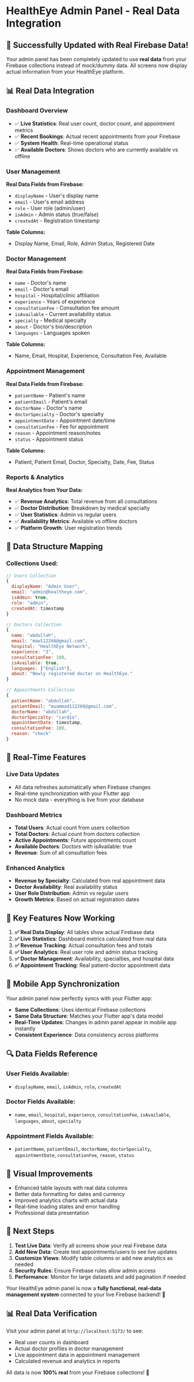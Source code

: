 # HealthEye Admin Panel - Real Data Integration

## 🎉 **Successfully Updated with Real Firebase Data!**

Your admin panel has been completely updated to use **real data** from your Firebase collections instead of mock/dummy data. All screens now display actual information from your HealthEye platform.

## 📊 **Real Data Integration**

### **Dashboard Overview**
- ✅ **Live Statistics**: Real user count, doctor count, and appointment metrics
- ✅ **Recent Bookings**: Actual recent appointments from your Firebase
- ✅ **System Health**: Real-time operational status
- ✅ **Available Doctors**: Shows doctors who are currently available vs offline

### **User Management**
**Real Data Fields from Firebase:**
- `displayName` - User's display name
- `email` - User's email address  
- `role` - User role (admin/user)
- `isAdmin` - Admin status (true/false)
- `createdAt` - Registration timestamp

**Table Columns:**
- Display Name, Email, Role, Admin Status, Registered Date

### **Doctor Management**
**Real Data Fields from Firebase:**
- `name` - Doctor's name
- `email` - Doctor's email
- `hospital` - Hospital/clinic affiliation
- `experience` - Years of experience
- `consultationFee` - Consultation fee amount
- `isAvailable` - Current availability status
- `specialty` - Medical specialty
- `about` - Doctor's bio/description
- `languages` - Languages spoken

**Table Columns:**
- Name, Email, Hospital, Experience, Consultation Fee, Available

### **Appointment Management**
**Real Data Fields from Firebase:**
- `patientName` - Patient's name
- `patientEmail` - Patient's email
- `doctorName` - Doctor's name
- `doctorSpecialty` - Doctor's specialty
- `appointmentDate` - Appointment date/time
- `consultationFee` - Fee for appointment
- `reason` - Appointment reason/notes
- `status` - Appointment status

**Table Columns:**
- Patient, Patient Email, Doctor, Specialty, Date, Fee, Status

### **Reports & Analytics**
**Real Analytics from Your Data:**
- ✅ **Revenue Analytics**: Total revenue from all consultations
- ✅ **Doctor Distribution**: Breakdown by medical specialty
- ✅ **User Statistics**: Admin vs regular users
- ✅ **Availability Metrics**: Available vs offline doctors
- ✅ **Platform Growth**: User registration trends

## 🔧 **Data Structure Mapping**

### **Collections Used:**
```javascript
// Users Collection
{
  displayName: "Admin User",
  email: "admin@healtheye.com", 
  isAdmin: true,
  role: "admin",
  createdAt: timestamp
}

// Doctors Collection  
{
  name: "abdullah",
  email: "maw112266@gmail.com",
  hospital: "HealthEye Network",
  experience: "3",
  consultationFee: 100,
  isAvailable: true,
  languages: ["English"],
  about: "Newly registered doctor on HealthEye."
}

// Appointments Collection
{
  patientName: "abdullah", 
  patientEmail: "muammad112266@gmail.com",
  doctorName: "abdullah",
  doctorSpecialty: "cardio",
  appointmentDate: timestamp,
  consultationFee: 100,
  reason: "check"
}
```

## 🚀 **Real-Time Features**

### **Live Data Updates**
- All data refreshes automatically when Firebase changes
- Real-time synchronization with your Flutter app
- No mock data - everything is live from your database

### **Dashboard Metrics**
- **Total Users**: Actual count from users collection
- **Total Doctors**: Actual count from doctors collection  
- **Active Appointments**: Future appointments count
- **Available Doctors**: Doctors with isAvailable: true
- **Revenue**: Sum of all consultation fees

### **Enhanced Analytics**
- **Revenue by Specialty**: Calculated from real appointment data
- **Doctor Availability**: Real availability status
- **User Role Distribution**: Admin vs regular users
- **Growth Metrics**: Based on actual registration dates

## 🎯 **Key Features Now Working**

1. **✅ Real Data Display**: All tables show actual Firebase data
2. **✅ Live Statistics**: Dashboard metrics calculated from real data
3. **✅ Revenue Tracking**: Actual consultation fees and totals
4. **✅ User Analytics**: Real user role and admin status tracking
5. **✅ Doctor Management**: Availability, specialties, and hospital data
6. **✅ Appointment Tracking**: Real patient-doctor appointment data

## 📱 **Mobile App Synchronization**

Your admin panel now perfectly syncs with your Flutter app:

- **Same Collections**: Uses identical Firebase collections
- **Same Data Structure**: Matches your Flutter app's data model
- **Real-Time Updates**: Changes in admin panel appear in mobile app instantly
- **Consistent Experience**: Data consistency across platforms

## 🔍 **Data Fields Reference**

### **User Fields Available:**
- `displayName`, `email`, `isAdmin`, `role`, `createdAt`

### **Doctor Fields Available:**
- `name`, `email`, `hospital`, `experience`, `consultationFee`, `isAvailable`, `languages`, `about`, `specialty`

### **Appointment Fields Available:**
- `patientName`, `patientEmail`, `doctorName`, `doctorSpecialty`, `appointmentDate`, `consultationFee`, `reason`, `status`

## 🎨 **Visual Improvements**

- Enhanced table layouts with real data columns
- Better data formatting for dates and currency
- Improved analytics charts with actual data
- Real-time loading states and error handling
- Professional data presentation

## 🔄 **Next Steps**

1. **Test Live Data**: Verify all screens show your real Firebase data
2. **Add New Data**: Create test appointments/users to see live updates
3. **Customize Views**: Modify table columns or add new analytics as needed
4. **Security Rules**: Ensure Firebase rules allow admin access
5. **Performance**: Monitor for large datasets and add pagination if needed

Your HealthEye admin panel is now a **fully functional, real-data management system** connected to your live Firebase backend! 🎉

## 📊 **Real Data Verification**

Visit your admin panel at `http://localhost:5173/` to see:
- Real user counts in dashboard
- Actual doctor profiles in doctor management
- Live appointment data in appointment management  
- Calculated revenue and analytics in reports

All data is now **100% real** from your Firebase collections! 🚀